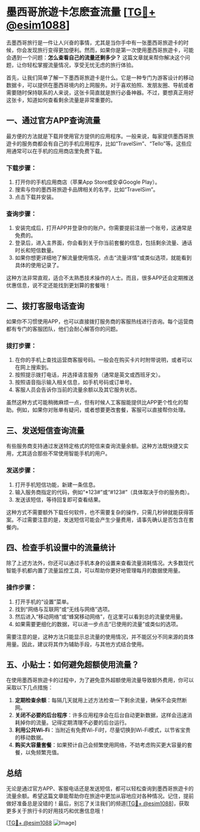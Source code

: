 # 墨西哥旅遊卡怎麽查流量 [[TG💪+ @esim1088](https://t.me/s/esim1088)]

去墨西哥旅行是一件让人兴奋的事情，尤其是当你手中有一张墨西哥旅遊卡的时候，你会发现旅行变得更加便利。然而，如果你是第一次使用墨西哥旅遊卡，可能会遇到一个问题：**怎么查看自己的流量还剩多少？** 这篇文章就来帮你解决这个问题，让你轻松掌握流量情况，享受无忧无虑的旅行体验。

首先，让我们简单了解一下墨西哥旅遊卡是什么。它是一种专门为游客设计的移动数据卡，可以提供在墨西哥境内的上网服务。对于喜欢拍照、发朋友圈、导航或者需要随时保持联系的人来说，这张卡简直就是旅行必备神器。不过，要想真正用好这张卡，知道如何查看剩余流量是非常重要的。

## 一、通过官方APP查询流量

最方便的方法就是下载并使用官方提供的应用程序。一般来说，每家提供墨西哥旅遊卡的服务商都会有自己的手机应用程序，比如“TravelSim”、“Tello”等。这些应用通常可以在手机的应用商店里免费下载。

### 下载步骤：
1. 打开你的手机应用商店（苹果App Store或安卓Google Play）。
2. 搜索与你的墨西哥旅遊卡品牌相关的名字，比如“TravelSim”。
3. 点击下载并安装。

### 查询步骤：
1. 安装完成后，打开APP并登录你的账户。你需要提前注册一个账号，这通常是免费的。
2. 登录后，进入主界面，你会看到关于你当前套餐的信息，包括剩余流量、通话时长和短信数量。
3. 如果你想更详细地了解流量使用情况，点击“流量详情”或类似选项，就能看到具体的使用记录了。

这种方法非常直观，适合不太熟悉技术操作的人士。而且，很多APP还会定期推送优惠信息，说不定还能找到更划算的套餐哦！

## 二、拨打客服电话查询

如果你不习惯使用APP，也可以直接拨打服务商的客服热线进行咨询。每个运营商都有专门的客服团队，他们会耐心解答你的问题。

### 拨打步骤：
1. 在你的手机上查找运营商客服号码。一般会在购买卡片时附带说明，或者可以在网上搜索到。
2. 按照提示拨打电话，并选择语言服务（通常是英文或西班牙文）。
3. 按照语音指示输入相关信息，如手机号码或订单号。
4. 客服人员会告诉你当前的流量余额以及其它服务状态。

虽然这种方式可能稍微麻烦一点，但有时候人工客服能提供比APP更个性化的帮助。例如，如果你对账单有疑问，或者想要更改套餐，客服可以直接帮你处理。

## 三、发送短信查询流量

有些服务商支持通过发送特定格式的短信来查询流量余额。这种方法既快捷又实用，尤其适合那些不常使用智能手机的用户。

### 发送步骤：
1. 打开手机短信功能，新建一条信息。
2. 输入服务商指定的代码，例如“*123#”或“#123#”（具体取决于你的服务商）。
3. 发送该短信，等待回复即可查看结果。

这种方式不需要额外下载任何软件，也不需要复杂的操作，只需几秒钟就能获得答案。不过需要注意的是，发送短信可能会产生少量费用，请事先确认是否包含在套餐内。

## 四、检查手机设置中的流量统计

除了上述方法外，你还可以通过手机本身的设置来查看流量消耗情况。大多数现代智能手机都内置了流量监控工具，可以帮助你更好地管理每月的数据使用量。

### 操作步骤：
1. 打开手机的“设置”菜单。
2. 找到“网络与互联网”或“无线与网络”选项。
3. 然后进入“移动网络”或“蜂窝移动网络”，在这里可以看到总的流量使用量。
4. 如果需要更细化的数据，可以进一步点击“已使用的流量”或类似的选项。

需要注意的是，这种方法只能显示总流量的使用情况，并不能区分不同来源的具体用量。因此，建议将其作为辅助手段，与其他方式结合使用。

## 五、小贴士：如何避免超额使用流量？

在使用墨西哥旅遊卡的过程中，为了避免意外超额使用流量导致额外费用，你可以采取以下几点措施：

1. **定期检查余额**：每隔几天就用上述方法检查一下剩余流量，确保不会突然断网。
2. **关闭不必要的后台程序**：许多应用程序会在后台自动更新数据，这样会迅速消耗掉你的流量。记得定期清理不必要的后台运行。
3. **利用公共Wi-Fi**：当附近有免费Wi-Fi时，尽量切换到Wi-Fi模式，以节省宝贵的移动数据。
4. **购买大容量套餐**：如果预计自己会频繁使用网络，不妨考虑购买更大容量的套餐，以免频繁充值。

## 总结

无论是通过官方APP、客服电话还是发送短信，都可以轻松查询到墨西哥旅遊卡的流量余额。希望这篇文章能帮助你在旅途中更加从容地应对各种情况。记住，提前做好准备总是没错的！最后，别忘了关注我们的频道[[TG💪+ @esim1088](https://t.me/s/esim1088)]，获取更多关于旅行卡的好用技巧和优惠信息哦！

[[TG💪+ @esim1088](https://t.me/s/esim1088) ![Image](https://i.postimg.cc/4NQfJmqS/Snipaste-2025-05-13-00-14-12.png)]